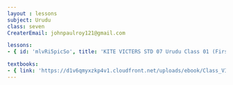```yaml
--- 
layout : lessons 
subject: Urudu
class: seven
CreaterEmail: johnpaulroy121@gmail.com

lessons: 
- { id: 'mlvRi5picSo', title: 'KITE VICTERS STD 07 Urudu Class 01 (First Bell-ഫസ്റ്റ് ബെല്‍)' }

textbooks:
- { link: 'https://d1v6qmyxzkp4v1.cloudfront.net/uploads/ebook/Class_VII/UruduReader/UruduReader.pdf', title: 'Urudu' , medium: '' }
---
```

